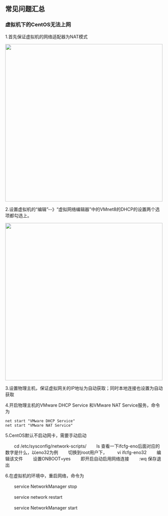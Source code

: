 ## 常见问题汇总

### 虚拟机下的CentOS无法上网

1.首先保证虚拟机的网络适配器为NAT模式

<div>
    <image src="../template/img/centos.png" height="500"></image>
</div>

2.设置虚拟机的“编辑”--》“虚拟网络编辑器”中的VMnet8的DHCP的设置两个选项都勾选上。

<div>
    <image src="../template/img/centos2.png" height="500"></image>
</div>

 3.设置物理主机，保证虚拟网关的IP地址为自动获取；同时本地连接也设置为自动获取

 4.开启物理主机的VMware DHCP Service 和VMware NAT Service服务，命令为

```
net start "VMware DHCP Service" 
net start "VMware NAT Service"
```

5.CentOS默认不启动网卡，需要手动启动

　　cd /etc/sysconfig/network-scripts/
　　ls 查看一下ifcfg-eno后面对应的数字是什么，以eno32为例
　　切换到root用户下，
　　vi ifcfg-eno32
　　编辑该文件
　　设置ONBOOT=yes
　　即开启自动启用网络连接
　　:wq 保存退出

6.在虚拟机的环境中，重启网络，命令为

　　service NetworkManager stop

　　service network restart

　　service NetworkManager start